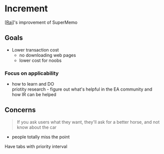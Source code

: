 # Increment

[[Raj]]'s improvement of SuperMemo

## Goals
- Lower transaction cost
    - no downloading web pages
    - lower cost for noobs
### Focus on applicability
  - how to learn and DO   
    priotity research
        - figure out what's helpful in the EA community and how IR can be helped







## Concerns
> If you ask users what they want, they'll ask for a better horse, and not know about the car
- people totally miss the point

Have tabs with priority interval










[//begin]: # "Autogenerated link references for markdown compatibility"
[Raj]: Raj "Raj"
[//end]: # "Autogenerated link references"